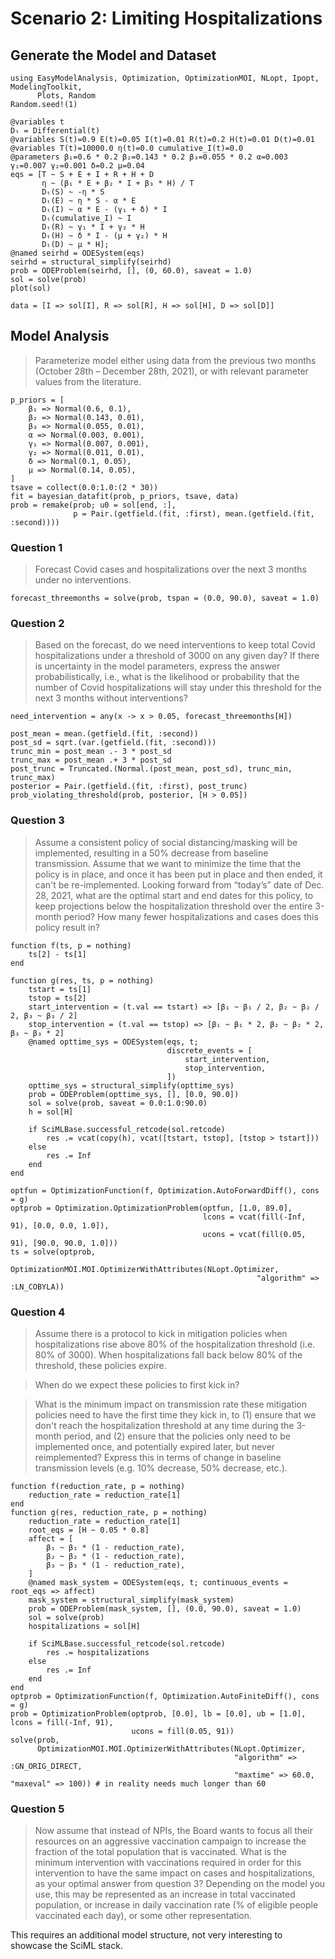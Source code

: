 # Scenario 2: Limiting Hospitalizations

## Generate the Model and Dataset

```@example scenario2
using EasyModelAnalysis, Optimization, OptimizationMOI, NLopt, Ipopt, ModelingToolkit,
      Plots, Random
Random.seed!(1)

@variables t
Dₜ = Differential(t)
@variables S(t)=0.9 E(t)=0.05 I(t)=0.01 R(t)=0.2 H(t)=0.01 D(t)=0.01
@variables T(t)=10000.0 η(t)=0.0 cumulative_I(t)=0.0
@parameters β₁=0.6 * 0.2 β₂=0.143 * 0.2 β₃=0.055 * 0.2 α=0.003 γ₁=0.007 γ₂=0.001 δ=0.2 μ=0.04
eqs = [T ~ S + E + I + R + H + D
       η ~ (β₁ * E + β₂ * I + β₃ * H) / T
       Dₜ(S) ~ -η * S
       Dₜ(E) ~ η * S - α * E
       Dₜ(I) ~ α * E - (γ₁ + δ) * I
       Dₜ(cumulative_I) ~ I
       Dₜ(R) ~ γ₁ * I + γ₂ * H
       Dₜ(H) ~ δ * I - (μ + γ₂) * H
       Dₜ(D) ~ μ * H];
@named seirhd = ODESystem(eqs)
seirhd = structural_simplify(seirhd)
prob = ODEProblem(seirhd, [], (0, 60.0), saveat = 1.0)
sol = solve(prob)
plot(sol)

data = [I => sol[I], R => sol[R], H => sol[H], D => sol[D]]
```

## Model Analysis

> Parameterize model either using data from the previous two months (October 28th – December 28th, 2021), or with relevant parameter values from the literature.

```@example scenario2
p_priors = [
    β₁ => Normal(0.6, 0.1),
    β₂ => Normal(0.143, 0.01),
    β₃ => Normal(0.055, 0.01),
    α => Normal(0.003, 0.001),
    γ₁ => Normal(0.007, 0.001),
    γ₂ => Normal(0.011, 0.01),
    δ => Normal(0.1, 0.05),
    μ => Normal(0.14, 0.05),
]
tsave = collect(0.0:1.0:(2 * 30))
fit = bayesian_datafit(prob, p_priors, tsave, data)
prob = remake(prob; u0 = sol[end, :],
              p = Pair.(getfield.(fit, :first), mean.(getfield.(fit, :second))))
```

### Question 1

> Forecast Covid cases and hospitalizations over the next 3 months under no interventions.

```@example scenario2
forecast_threemonths = solve(prob, tspan = (0.0, 90.0), saveat = 1.0)
```

### Question 2

> Based on the forecast, do we need interventions to keep total Covid hospitalizations under a threshold of 3000 on any given day? If there is uncertainty in the model parameters, express the answer probabilistically, i.e., what is the likelihood or probability that the number of Covid hospitalizations will stay under this threshold for the next 3 months without interventions?

```@example scenario2
need_intervention = any(x -> x > 0.05, forecast_threemonths[H])

post_mean = mean.(getfield.(fit, :second))
post_sd = sqrt.(var.(getfield.(fit, :second)))
trunc_min = post_mean .- 3 * post_sd
trunc_max = post_mean .+ 3 * post_sd
post_trunc = Truncated.(Normal.(post_mean, post_sd), trunc_min, trunc_max)
posterior = Pair.(getfield.(fit, :first), post_trunc)
prob_violating_threshold(prob, posterior, [H > 0.05])
```

### Question 3

> Assume a consistent policy of social distancing/masking will be implemented, resulting in a 50% decrease from baseline transmission. Assume that we want to minimize the time that the policy is in place, and once it has been put in place and then ended, it can't be re-implemented. Looking forward from “today’s” date of Dec. 28, 2021, what are the optimal start and end dates for this policy, to keep projections below the hospitalization threshold over the entire 3-month period? How many fewer hospitalizations and cases does this policy result in?

```@example scenario2
function f(ts, p = nothing)
    ts[2] - ts[1]
end

function g(res, ts, p = nothing)
    tstart = ts[1]
    tstop = ts[2]
    start_intervention = (t.val == tstart) => [β₁ ~ β₁ / 2, β₂ ~ β₂ / 2, β₃ ~ β₃ / 2]
    stop_intervention = (t.val == tstop) => [β₁ ~ β₁ * 2, β₂ ~ β₂ * 2, β₃ ~ β₃ * 2]
    @named opttime_sys = ODESystem(eqs, t;
                                   discrete_events = [
                                       start_intervention,
                                       stop_intervention,
                                   ])
    opttime_sys = structural_simplify(opttime_sys)
    prob = ODEProblem(opttime_sys, [], [0.0, 90.0])
    sol = solve(prob, saveat = 0.0:1.0:90.0)
    h = sol[H]

    if SciMLBase.successful_retcode(sol.retcode)
        res .= vcat(copy(h), vcat([tstart, tstop], [tstop > tstart]))
    else
        res .= Inf
    end
end

optfun = OptimizationFunction(f, Optimization.AutoForwardDiff(), cons = g)
optprob = Optimization.OptimizationProblem(optfun, [1.0, 89.0],
                                           lcons = vcat(fill(-Inf, 91), [0.0, 0.0, 1.0]),
                                           ucons = vcat(fill(0.05, 91), [90.0, 90.0, 1.0]))
ts = solve(optprob,
           OptimizationMOI.MOI.OptimizerWithAttributes(NLopt.Optimizer,
                                                       "algorithm" => :LN_COBYLA))
```

### Question 4

> Assume there is a protocol to kick in mitigation policies when hospitalizations rise above 80% of the hospitalization threshold (i.e. 80% of 3000). When hospitalizations fall back below 80% of the threshold, these policies expire.

> When do we expect these policies to first kick in?

> What is the minimum impact on transmission rate these mitigation policies need to have the first time they kick in, to (1) ensure that we don't reach the hospitalization threshold at any time during the 3-month period, and (2) ensure that the policies only need to be implemented once, and potentially expired later, but never reimplemented? Express this in terms of change in baseline transmission levels (e.g. 10% decrease, 50% decrease, etc.).

```@example scenario2
function f(reduction_rate, p = nothing)
    reduction_rate = reduction_rate[1]
end
function g(res, reduction_rate, p = nothing)
    reduction_rate = reduction_rate[1]
    root_eqs = [H ~ 0.05 * 0.8]
    affect = [
        β₁ ~ β₁ * (1 - reduction_rate),
        β₂ ~ β₂ * (1 - reduction_rate),
        β₃ ~ β₃ * (1 - reduction_rate),
    ]
    @named mask_system = ODESystem(eqs, t; continuous_events = root_eqs => affect)
    mask_system = structural_simplify(mask_system)
    prob = ODEProblem(mask_system, [], (0.0, 90.0), saveat = 1.0)
    sol = solve(prob)
    hospitalizations = sol[H]

    if SciMLBase.successful_retcode(sol.retcode)
        res .= hospitalizations
    else
        res .= Inf
    end
end
optprob = OptimizationFunction(f, Optimization.AutoFiniteDiff(), cons = g)
prob = OptimizationProblem(optprob, [0.0], lb = [0.0], ub = [1.0], lcons = fill(-Inf, 91),
                           ucons = fill(0.05, 91))
solve(prob,
      OptimizationMOI.MOI.OptimizerWithAttributes(NLopt.Optimizer,
                                                  "algorithm" => :GN_ORIG_DIRECT,
                                                  "maxtime" => 60.0, "maxeval" => 100)) # in reality needs much longer than 60
```

### Question 5

> Now assume that instead of NPIs, the Board wants to focus all their resources on an aggressive vaccination campaign to increase the fraction of the total population that is vaccinated. What is the minimum intervention with vaccinations required in order for this intervention to have the same impact on cases and hospitalizations, as your optimal answer from question 3? Depending on the model you use, this may be represented as an increase in total vaccinated population, or increase in daily vaccination rate (% of eligible people vaccinated each day), or some other representation.

This requires an additional model structure, not very interesting to showcase the SciML stack.
